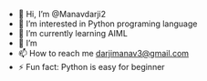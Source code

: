 - 👋 Hi, I’m @Manavdarji2
- 👀 I’m interested in Python programing language
- 🌱 I’m currently learning AIML
- 💞️ I’m 
- 📫 How to reach me darjimanav3@gmail.com
- ⚡ Fun fact: Python is easy for beginner

<!---
Manavdarji2/Manavdarji2 is a ✨ special ✨ repository because its `README.md` (this file) appears on your GitHub profile.
You can click the Preview link to take a look at your changes.
--->
